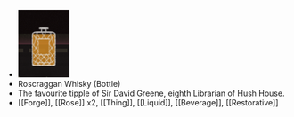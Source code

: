- ![image.png](../assets/image_1700980893559_0.png)
- Roscraggan Whisky (Bottle)
- The favourite tipple of Sir David Greene, eighth Librarian of Hush House.
- [[Forge]], [[Rose]] x2, [[Thing]], [[Liquid]], [[Beverage]], [[Restorative]]